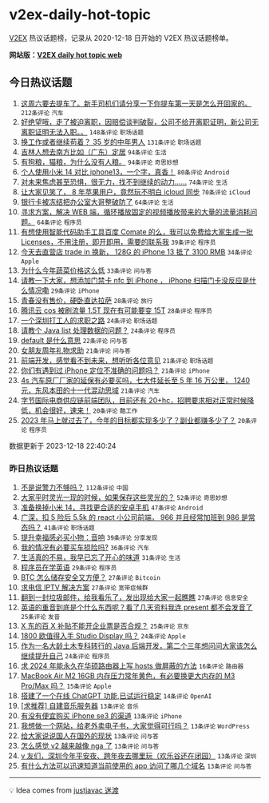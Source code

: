 # v2ex-daily-hot-topic

[V2EX](https://www.v2ex.com/) 热议话题榜，记录从 2020-12-18 日开始的 V2EX 热议话题榜单。

**网站版：[V2EX daily hot topic web](https://boojack.github.io/v2ex-daily-hot-topic-web/)**

## 今日热议话题

<!-- TODAY BEGIN -->

1. [这周六要去提车了。新手司机们请分享一下你提车第一天是怎么开回家的。](https://www.v2ex.com/t/1001301) `212条评论` `汽车`
1. [好绝望哦，走了被迫离职，因赔偿谈判破裂，公司不给开离职证明，新公司无离职证明无法入职。。](https://www.v2ex.com/t/1001366) `148条评论` `职场话题`
1. [换工作或者继续苟着？ 35 岁的中年男人](https://www.v2ex.com/t/1001230) `131条评论` `职场话题`
1. [吉林人想去南方比如（广东）定居](https://www.v2ex.com/t/1001238) `94条评论` `生活`
1. [有狗粮，猫粮，为什么没有人粮。](https://www.v2ex.com/t/1001346) `94条评论` `奇思妙想`
1. [个人使用小米 14 对比 iphone13，一个字，真香！](https://www.v2ex.com/t/1001361) `80条评论` `Android`
1. [对未来焦虑甚至恐惧，很无力，找不到继续的动力……](https://www.v2ex.com/t/1001210) `74条评论` `生活`
1. [让大家见笑了， 8 年苹果用户，竟然玩不明白 icloud 同步](https://www.v2ex.com/t/1001278) `70条评论` `iCloud`
1. [银行卡被冻结把办公室大哥整破防了](https://www.v2ex.com/t/1001274) `64条评论` `生活`
1. [寻求方案，解决 WEB 端，循环播放固定的视频播放带来的大量的流量消耗问题。](https://www.v2ex.com/t/1001322) `64条评论` `程序员`
1. [有想使用智能代码助手工具百度 Comate 的么，我可以免费给大家生成一批 Licenses，不用注册，即开即用，需要的联系我](https://www.v2ex.com/t/1001351) `39条评论` `程序员`
1. [今天去直营店 trade in 换新， 128G 的 iPhone 13 抵了 3100 RMB](https://www.v2ex.com/t/1001310) `34条评论` `Apple`
1. [为什么今年蔬菜价格这么低](https://www.v2ex.com/t/1001327) `33条评论` `问与答`
1. [请教一下大家，想添加门禁卡 nfc 到 iPhone ， iPhone 扫描门卡没反应是什么情况嘞](https://www.v2ex.com/t/1001336) `29条评论` `iPhone`
1. [青春没有售价，硬卧直达拉萨](https://www.v2ex.com/t/1001407) `28条评论` `旅行`
1. [腾讯云 cos 被刷流量 1.5T 现在有可能要变 15T](https://www.v2ex.com/t/1001306) `28条评论` `程序员`
1. [一个深圳打工人的求职之路](https://www.v2ex.com/t/1001387) `24条评论` `职场话题`
1. [请教个 Java list 处理数据的问题？](https://www.v2ex.com/t/1001247) `24条评论` `程序员`
1. [default 是什么意思](https://www.v2ex.com/t/1001264) `22条评论` `问与答`
1. [女朋友周年礼物求助](https://www.v2ex.com/t/1001334) `21条评论` `问与答`
1. [前端开发，感觉看不到未来，想听听各位意见](https://www.v2ex.com/t/1001244) `21条评论` `职场话题`
1. [你们有遇到过 iPhone 定位不准确的问题吗？](https://www.v2ex.com/t/1001239) `21条评论` `iPhone`
1. [4s 汽车原厂厂家的延保有必要买吗，七大件延长至 5 年 16 万公里， 1240 元，东风本田的十一代混动思域](https://www.v2ex.com/t/1001211) `21条评论` `汽车`
1. [字节国际电商供应链前端团队，目前还有 20+hc，招聘要求相对正常时候降低，机会很好，速来！](https://www.v2ex.com/t/1001218) `20条评论` `酷工作`
1. [2023 年马上就过去了，今年的目标都实现多少了？副业都赚多少了？](https://www.v2ex.com/t/1001199) `20条评论` `程序员`

数据更新于 2023-12-18 22:40:24

<!-- TODAY END -->

### 昨日热议话题

<!-- YESTERDAY BEGIN -->

1. [不是说警力不够吗？](https://www.v2ex.com/t/1001082) `112条评论` `中国`
1. [大家平时灵光一现的时候，如果保存这些灵光的？](https://www.v2ex.com/t/1001050) `52条评论` `奇思妙想`
1. [准备换掉小米 14，寻找更合适的安卓手机](https://www.v2ex.com/t/1001084) `47条评论` `Android`
1. [广深，扣 5 险后 5.5k 的 react 小公司前端， 966 并且经常加班到 986 是常态吗？](https://www.v2ex.com/t/1001066) `41条评论` `职场话题`
1. [提升幸福感必买小物：音响](https://www.v2ex.com/t/1001025) `39条评论` `分享发现`
1. [我的情况有必要买车损险吗?](https://www.v2ex.com/t/1001035) `36条评论` `汽车`
1. [生活真的不易，我早已忘了开心的味道](https://www.v2ex.com/t/1001128) `31条评论` `生活`
1. [程序员在学英语](https://www.v2ex.com/t/1001042) `29条评论` `程序员`
1. [BTC 怎么储存安全又方便？](https://www.v2ex.com/t/1001074) `27条评论` `Bitcoin`
1. [求电信 IPTV 解决方案](https://www.v2ex.com/t/1001145) `27条评论` `宽带症候群`
1. [翻到一封垃圾邮件，给我看乐了，发出现给大家一起瞧瞧](https://www.v2ex.com/t/1001065) `27条评论` `信息安全`
1. [英语的重音到底是个什么东西呢？看了几天资料我连 present 都不会发音了](https://www.v2ex.com/t/1001098) `25条评论` `发音`
1. [X 东的百 X 补贴不能开企业票是否合规？](https://www.v2ex.com/t/1001122) `25条评论` `京东`
1. [1800 欧值得入手 Studio Display 吗？](https://www.v2ex.com/t/1001030) `24条评论` `Apple`
1. [作为一名大龄土木专科转行的 Java 后端开发，第二个三年想问问大家该怎么继续提升自己](https://www.v2ex.com/t/1001099) `24条评论` `程序员`
1. [求 2024 年能永久在华硕路由器上写 hosts 做屏蔽的方法](https://www.v2ex.com/t/1001032) `16条评论` `路由器`
1. [MacBook Air M2 16GB 内存压力常年黄色，有必要换更大内存的 M3 Pro/Max 吗？](https://www.v2ex.com/t/1001127) `15条评论` `Apple`
1. [搭建了一个在线 ChatGPT 功能,已试运行稳定](https://www.v2ex.com/t/1001039) `14条评论` `OpenAI`
1. [[求推荐] 自建音乐服务器](https://www.v2ex.com/t/1001154) `13条评论` `音乐`
1. [有没有便宜购买 iPhone se3 的渠道](https://www.v2ex.com/t/1001152) `13条评论` `iPhone`
1. [我想做一个网站，给老外卖电子书，大家觉得可行吗？](https://www.v2ex.com/t/1001151) `13条评论` `WordPress`
1. [给大家说说国人在国外的现状](https://www.v2ex.com/t/1001190) `13条评论` `问与答`
1. [怎么感觉 v2 越来越像 nga 了](https://www.v2ex.com/t/1001132) `13条评论` `问与答`
1. [v 友们，深圳今年平安夜、跨年夜去哪里玩（欢乐谷还在闭园）](https://www.v2ex.com/t/1001077) `13条评论` `深圳`
1. [有什么方法可以迅速知道当前使用的 app 访问了哪几个域名](https://www.v2ex.com/t/1001070) `13条评论` `问与答`

<!-- YESTERDAY END -->

---

💡 Idea comes from [justjavac 迷渡](https://github.com/justjavac/)
